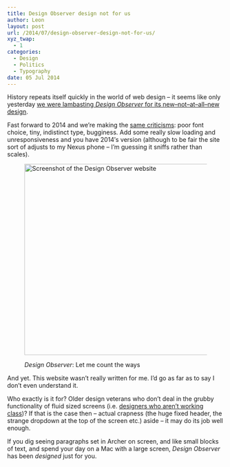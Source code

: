 ```yaml
---
title: Design Observer design not for us
author: Leon
layout: post
url: /2014/07/design-observer-design-not-for-us/
xyz_twap:
  - 1
categories:
  - Design
  - Politics
  - Typography
date: 05 Jul 2014
---
```

History repeats itself quickly in the world of web design – it seems like only yesterday [we were lambasting <cite>Design Observer</cite> for its new–not–at–all–new design][1].

Fast forward to 2014 and we&#8217;re making the [same criticisms][2]: poor font choice, tiny, indistinct type, bugginess. Add some really slow loading and unresponsiveness and you have 2014&#8242;s version (although to be fair the site sort of adjusts to my Nexus phone – I&#8217;m guessing it sniffs rather than scales).<figure class="figure aligncenter">

[<img class="full-bleed" src="http://leonpaternoster.com/wp-content/uploads/2014/07/do.jpg" alt="Screenshot of the Design Observer website" width="860" height="444" />][3]<figcaption class="secondary"><cite>Design Observer</cite>: Let me count the ways</figcaption></figure> 
And yet. This website wasn&#8217;t really written for me. I&#8217;d go as far as to say I don&#8217;t even understand it.

Who exactly is it for? Older design veterans who don&#8217;t deal in the grubby functionality of fluid sized screens (i.e. [designers who aren&#8217;t working class][4])? If that is the case then – actual crapness (the huge fixed header, the strange dropdown at the top of the screen etc.) aside – it may do its job well enough.

If you dig seeing paragraphs set in Archer on screen, and like small blocks of text, and spend your day on a Mac with a large screen, <cite>Design Observer</cite> has been *designed* just for you.

 [1]: http://blog.fawny.org/2009/08/12/mock-do-1/
 [2]: http://typographica.org/on-typography/questions-for-the-new-design-observer/
 [3]: http://designobserver.com
 [4]: https://news.layervault.com/comments/78785
